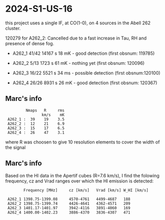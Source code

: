 # 2024-S1-US-16   

this project uses a single IF, at CO(1-0), on 4 sources in the Abell 262 cluster.



120279 for A262_2:  Cancelled due to a fast increase in Tau, RH and presence of dense fog. 


* A262_1  41/42  14167 s   18 mK - good detection (first obsnum: 119785)

* A262_2  5/13    1723 s   61 mK - nothing yet (first obsnum: 120096)

* A262_3  16/22   5521 s   34 ms - possible detection  (first obsnum:120100)

* A262_4  26/26   8931 s   26 mK - good detection (first obsnum: 120367)


## Marc's info

```
         Nmaps   R     rms
                km/s    mK
 A262_1 :  39    19    3.5
 A262_2 :  12    21    6.9
 A262_3 :  15    17    6.5
 A262_4 :  26    47    3.1
```

where R was choosen to give 10 resolution elements to cover the width of the signal

 
## Marc's info

Based on the HI data in the Apertif cubes (R=7.6 km/s), I find the
folowing frequency, cz and Vrad ranges over which the HI emission is
detected:

        	Frequency [MHz]		cz [km/s]	Vrad [km/s]	W_HI [km/s]

     A262_1	1398.75-1399.08		4570-4761	4499-4687	188
     A262_2	1398.75-1399.74		4426-4641	4362-4571	209
     A262_3	1401.17-1401.97		3942-4116	3891-4060	169
     A262_4	1400.00-1402.23		3886-4370	3836-4307	471


I have also measured the spectral rms noise [K] in the central 1x1
arcmin^2 of the single-scan cubes at the native resolution of 1.0
[km/s], and in the combined cube after straight averaging:

     scan	A262_1	A262_2	A262_3	A262_4

      a 	0.113	0.130	0.127	0.113	[K]
      b 	0.112	0.122	0.123	0.112	[K]
      c 	0.143	0.140	0.115	-----	[K]
      d 	0.123	0.112	0.114	-----	[K]
      e 	0.118	-----	-----	-----	[K]
     ave	0.055	0.063	0.060	0.079	[K]


According to the online sensitivity calculator, the expected spectral
rms noise in a single-scan cube should be around 0.102 [K] so the
observed noise is roughly 10-40% higher than expected.  I suppose this
is due to sub-optimal (day time) observing conditions?

I have attached the technical justification of the proposal in which we
suggest to smooth the spectra to an effective velocity resolution (Reff)
such that we have 10 spectral resolution elements across the full (HI)
line width.  This drives down the noise considerably.  After dong so, I
measure the following spectral noise levels in [mK] given the number of
scans we have so far:

        	A262_1  A262_2  A262_3  A262_4

      Nscns	5	4	4	2
      W_HI	188	209	169	471	[km/s]
      Reff	19	21	17	47	[km/s]
      Srms	13.0	13.9	14.5	11.6	[mK]


Also note in the scientific justification that I had estimated the CO
luminosities based on the 1.4 [GHz] radio continuum fluxes.  I suppose
there is quite a scatter in this relation, so expected S/N levels are
not guaranteed. 

### Non-standard gridding

The default gridding gives nppb=2, but we experimented with nppb=4, but
for this rmax needs to be increased to avoid finding pixels (mostly
near the edge) with no beam passing through.

In addition, there is a bug (aug 2024) that combinations cannot redefine
the gridding, so to fake it, the first obsnum can be quickly patched with
new gridding parameters, after which the combination will inherit them
from that first obsnum. https://github.com/astroumd/lmtoy/issues/56

### Non-standard ON/OFF calibration.

We could/should investigate if using the RAMP as an OFF, instead of the
real OFF. Based on some unstable baselines. https://github.com/astroumd/lmtoy/issues/55
